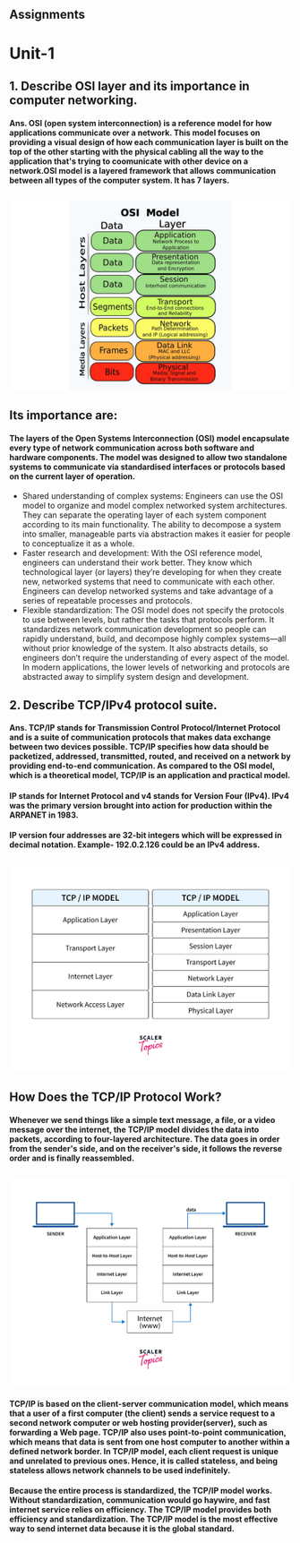 ## Assignments 
# Unit-1
## 1. Describe OSI layer and its importance in computer networking.
#### Ans. OSI (open system interconnection) is a reference model for how applications communicate over a network. This model focuses on providing a visual design of how each communication layer is built on the top of the other starting with the physical cabling all the way to the application that's trying to coomunicate with other device on a network.OSI model is a layered framework that allows communication between all types of the computer system. It has 7 layers.

## ![Alt text](images/1.jpg "a title")
## Its importance are:
#### The layers of the Open Systems Interconnection (OSI) model encapsulate every type of network communication across both software and hardware components. The model was designed to allow two standalone systems to communicate via standardised interfaces or protocols based on the current layer of operation.
- Shared understanding of complex systems: Engineers can use the OSI model to organize and model complex networked system architectures. They can separate the operating layer of each system component according to its main functionality. The ability to decompose a system into smaller, manageable parts via abstraction makes it easier for people to conceptualize it as a whole.
- Faster research and development: With the OSI reference model, engineers can understand their work better. They know which technological layer (or layers) they’re developing for when they create new, networked systems that need to communicate with each other. Engineers can develop networked systems and take advantage of a series of repeatable processes and protocols. 
- Flexible standardization: The OSI model does not specify the protocols to use between levels, but rather the tasks that protocols perform. It standardizes network communication development so people can rapidly understand, build, and decompose highly complex systems—all  without prior knowledge of the system. It also abstracts details, so engineers don’t require the understanding of every aspect of the model. In modern applications, the lower levels of networking and protocols are abstracted away to simplify system design and development.
## 2. Describe TCP/IPv4 protocol suite.
#### Ans. TCP/IP stands for Transmission Control Protocol/Internet Protocol and is a suite of communication protocols that makes data exchange between two devices possible. TCP/IP specifies how data should be packetized, addressed, transmitted, routed, and received on a network by providing end-to-end communication. As compared to the OSI model, which is a theoretical model, TCP/IP is an application and practical model.
####  IP stands for Internet Protocol and v4 stands for Version Four (IPv4). IPv4 was the primary version brought into action for production within the ARPANET in 1983. 
####  IP version four addresses are 32-bit integers which will be expressed in decimal notation. Example- 192.0.2.126 could be an IPv4 address. 
## ![Alt text](images/2.webp "a title")
## How Does the TCP/IP Protocol Work?
#### Whenever we send things like a simple text message, a file, or a video message over the internet, the TCP/IP model divides the data into packets, according to four-layered architecture. The data goes in order from the sender's side, and on the receiver's side, it follows the reverse order and is finally reassembled.
## ![Alt text](images/3.webp "a title")
#### TCP/IP is based on the client-server communication model, which means that a user of a first computer (the client) sends a service request to a second network computer or web hosting provider(server), such as forwarding a Web page. TCP/IP also uses point-to-point communication, which means that data is sent from one host computer to another within a defined network border. In TCP/IP model, each client request is unique and unrelated to previous ones. Hence, it is called stateless, and being stateless allows network channels to be used indefinitely.

#### Because the entire process is standardized, the TCP/IP model works. Without standardization, communication would go haywire, and fast internet service relies on efficiency. The TCP/IP model provides both efficiency and standardization. The TCP/IP model is the most effective way to send internet data because it is the global standard.